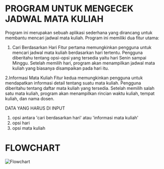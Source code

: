 # PROGRAM UNTUK MENGECEK JADWAL MATA KULIAH

Program ini merupakan sebuah aplikasi sederhana yang dirancang untuk membantu mencari jadwal mata kuliah. Program ini memiliki dua fitur utama:
1. Cari Berdasarkan Hari
Fitur pertama memungkinkan pengguna untuk mencari jadwal mata kuliah berdasarkan hari tertentu.
Pengguna diberitahu tentang opsi-opsi yang tersedia yaitu hari Senin sampai Minggu.
Setelah memilih hari, program akan menampilkan jadwal mata kuliah yang biasanya disampaikan pada hari itu.

2.Informasi Mata Kuliah
Fitur kedua memungkinkan pengguna untuk mendapatkan informasi detail tentang suatu mata kuliah.
Pengguna diberitahu tentang daftar mata kuliah yang tersedia. Setelah memilih salah satu mata kuliah, program akan menampilkan rincian waktu kuliah, tempat kuliah, dan nama dosen.

DATA YANG HARUS DI INPUT
1. opsi antara 'cari berdasarkan hari' atau 'informasi mata kuliah'
2. opsi hari
3. opsi mata kuliah


# FLOWCHART
![Flowchart](flowchart.png)
